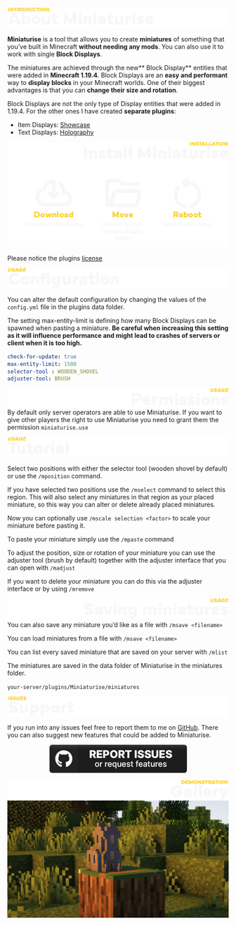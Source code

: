 ![](https://github.com/GhastCraftHD/Miniaturise/blob/master/documentation/section_introduction_white.png?raw=true)

**Miniaturise** is a tool that allows you to create **miniatures** of something that you’ve built in Minecraft **without needing any mods**. You can also use it to work with single **Block Displays**. 

The miniatures are achieved through the new** Block Display** entities that were added in **Minecraft 1.19.4**. Block Displays are an **easy and performant** way to **display blocks** in your Minecraft worlds. One of their biggest advantages is that you can **change their size and rotation**.

Block Displays are not the only type of Display entities that were added in 1.19.4. For the other ones I have created **separate plugins**:
* Item Displays: [Showcase](https://hangar.papermc.io/GhastCraftHD/Showcase)
* Text Displays: [Holography](https://hangar.papermc.io/GhastCraftHD/Holography)

<img align="right" src="https://github.com/GhastCraftHD/Miniaturise/blob/master/documentation/section_installation_white.png?raw=true">

<p align="center">
<img src="https://github.com/GhastCraftHD/Miniaturise/blob/master/documentation/installation_guide_white.png?raw=true">
  </p>

Please notice the plugins [license](https://github.com/GhastCraftHD/Miniaturise/blob/master/LICENSE)

![](https://github.com/GhastCraftHD/Miniaturise/blob/master/documentation/section_config_white.png?raw=true)

You can alter the default configuration by changing the values of the `config.yml` file in the plugins data folder.

The setting max-entity-limit is defining how many Block Displays can be spawned when pasting a miniature.
**Be careful when increasing this setting as it will influence performance and might lead to crashes of servers or client when it is too high.**

```yaml
check-for-update: true
max-entity-limit: 1500
selector-tool : WOODEN_SHOVEL
adjuster-tool: BRUSH
```

<img align="right" src="https://github.com/GhastCraftHD/Miniaturise/blob/master/documentation/section_permissions_white.png?raw=true">\
\
By default only server operators are able to use Miniaturise. If you want to give other players the right to use Miniaturise you need to grant them the permission `miniaturise.use`

![](https://github.com/GhastCraftHD/Miniaturise/blob/master/documentation/section_tutorial_white.png?raw=true)

Select two positions with either the selector tool (wooden shovel by default) or use the `/mposition` command.

If you have selected two positions use the `/mselect` command to select this region. This will also select any miniatures in that region as your placed miniature, so this way you can alter or delete already placed miniatures.

Now you can optionally use `/mscale selection <factor>` to scale your miniature before pasting it.

To paste your miniature simply use the `/mpaste` command

To adjust the position, size or rotation of your miniature you can use the adjuster tool (brush by default) together with the adjuster interface that you can open with `/madjust`

If you want to delete your miniature you can do this via the adjuster interface or by using `/mremove`

<img align="right" src="https://github.com/GhastCraftHD/Miniaturise/blob/master/documentation/section_saving_white.png?raw=true">\
\
\
You can also save any miniature you’d like as a file with `/msave <filename>`

You can load miniatures from a file with `/msave <filename>`

You can list every saved miniature that are saved on your server with `/mlist`

The miniatures are saved in the data folder of Miniaturise in the miniatures folder.

`your-server/plugins/Miniaturise/miniatures`

![](https://github.com/GhastCraftHD/Miniaturise/blob/master/documentation/section_support_white.png?raw=true)

If you run into any issues feel free to report them to me on [GitHub](https://github.com/GhastCraftHD/Miniaturise/issues). There you can also suggest new features that could be added to Miniaturise.

<p align="center">
<a href="https://github.com/GhastCraftHD/Miniaturise/issues">
<img src="https://github.com/GhastCraftHD/Miniaturise/blob/master/documentation/github_button.png?raw=true">
</a></p>

<img align="right" src="https://github.com/GhastCraftHD/Miniaturise/blob/master/documentation/section_gallery_white.png?raw=true">

![](https://github.com/GhastCraftHD/Miniaturise/blob/master/miniaturise.jpg?raw=true)

